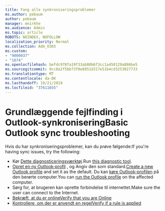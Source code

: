 ```yaml
---
title: Fang alle synkroniseringsproblemer
ms.author: pebaum
author: pebaum
manager: mnirkhe
ms.audience: Admin
ms.topic: article
ROBOTS: NOINDEX, NOFOLLOW
localization_priority: Normal
ms.collection: Adm_O365
ms.custom:
- "9000037"
- "1674"
ms.openlocfilehash: befdc978fa19f33ab08b6f3cc1a450129a886be5
ms.sourcegitcommit: 9cc8a2f5bb73f0e8951d317e51b4cd3253027733
ms.translationtype: MT
ms.contentlocale: da-DK
ms.lasthandoff: 10/21/2019
ms.locfileid: "37611655"
---
```

# <a name="basic-outlook-sync-troubleshooting"></a><span data-ttu-id="1028e-102">Grundlæggende fejlfinding i Outlook-synkronisering</span><span class="sxs-lookup"><span data-stu-id="1028e-102">Basic Outlook sync troubleshooting</span></span>

<span data-ttu-id="1028e-103">Hvis du har synkroniseringsproblemer, kan du prøve følgende:</span><span class="sxs-lookup"><span data-stu-id="1028e-103">If you're having sync issues, try the following:</span></span>

- <span data-ttu-id="1028e-104">Kør [Dette diagnosticeringsværktøj](https://aka.ms/sara-outlooksendreceive).</span><span class="sxs-lookup"><span data-stu-id="1028e-104">Run [this diagnostic tool](https://aka.ms/sara-outlooksendreceive).</span></span>
- <span data-ttu-id="1028e-105">[Opret en ny Outlook-profil](https://support.office.com/article/f544c1ba-3352-4b3b-be0b-8d42a540459d) , og Angiv den som standard.</span><span class="sxs-lookup"><span data-stu-id="1028e-105">[Create a new Outlook profile](https://support.office.com/article/f544c1ba-3352-4b3b-be0b-8d42a540459d) and set it as the default.</span></span> <span data-ttu-id="1028e-106">Du kan [køre Outlook-profilen](https://aka.ms/SaRA-OutlookSetupProfile) på den berørte computer.</span><span class="sxs-lookup"><span data-stu-id="1028e-106">You can [run the Outlook profile](https://aka.ms/SaRA-OutlookSetupProfile) on the affected computer.</span></span>
- <span data-ttu-id="1028e-107">Sørg for, at brugeren kan oprette forbindelse til internettet.</span><span class="sxs-lookup"><span data-stu-id="1028e-107">Make sure the user can connect to the Internet.</span></span> 
- [<span data-ttu-id="1028e-108">Bekræft, at du er online</span><span class="sxs-lookup"><span data-stu-id="1028e-108">Verify that you are Online</span></span>](https://support.office.com/article/2460e4a8-16c7-47fc-b204-b1549275aac9)
- [<span data-ttu-id="1028e-109">Kontrollere, om der er anvendt en regel</span><span class="sxs-lookup"><span data-stu-id="1028e-109">Verify if a rule is applied</span></span>](https://support.office.com/article/C24F5DEA-9465-4DF4-AD17-A50704D66C59)